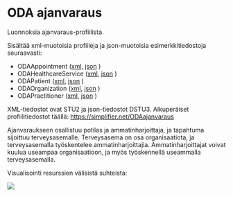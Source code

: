 
# ODA ajanvaraus

Luonnoksia ajanvaraus-profiilista.

Sisältää xml-muotoisia profiileja ja json-muotoisia esimerkkitiedostoja seuraavasti:

* ODAAppointment ([xml](ODAAppointment.xml), [json](ODAAppointment-example.json) )
* ODAHealthcareService  ([xml](ODAHealthcareService.xml), [json](ODAHealthcareService-example.json) )
* ODAPatient  ([xml](ODAPatient.xml), [json](ODAPatient-example.json) )
* ODAOrganization  ([xml](ODAOrganization.xml), [json](ODAOrganization-example.json) )
* ODAPractitioner  ([xml](ODAPractitioner.xml), [json](ODAPractitioner-example.json) )

XML-tiedostot ovat STU2 ja json-tiedostot DSTU3.
Alkuperäiset profiilitiedostot täällä:
https://simplifier.net/ODAajanvaraus

Ajanvaraukseen osallistuu potilas ja ammatinharjoittaja, ja tapahtuma sijoittuu terveysasemalle. Terveysasema on osa organisaatiota, ja terveysasemalla työskentelee ammatinharjoittajia. Ammatinharjoittajat voivat kuulua useampaa organisaatioon, ja myös työskennellä useammalla terveysasemalla.

Visualisointi resurssien välisistä suhteista:

![](http://www.plantuml.com/plantuml/proxy?src=https://raw.githubusercontent.com/omahoito/rfc/master/ODA_ajanvaraus.plantuml?7)
<!--- This generates a picture based on Resource.pantuml. To change the counter in the url above, i.e. deployment.md?13 -> deployment.md?14 --->
